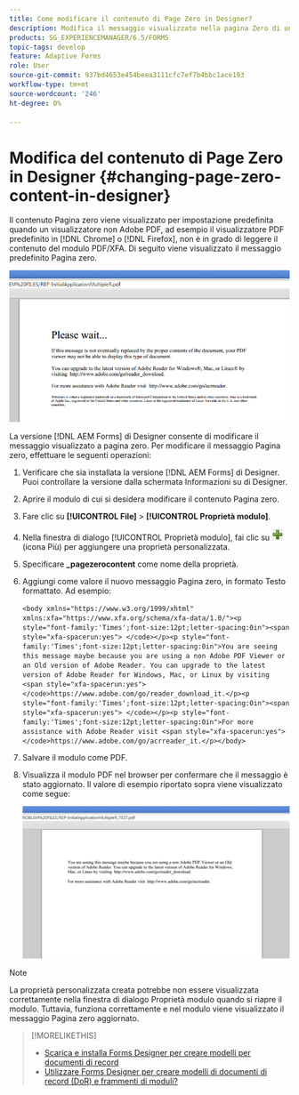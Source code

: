 ```yaml
---
title: Come modificare il contenuto di Page Zero in Designer?
description: Modifica il messaggio visualizzato nella pagina Zero di un PDF XFA per i visualizzatori non Adobe PDF.
products: SG_EXPERIENCEMANAGER/6.5/FORMS
topic-tags: develop
feature: Adaptive Forms
role: User
source-git-commit: 937bd4653e454beea3111cfc7ef7b4bbc1ace193
workflow-type: tm+mt
source-wordcount: '246'
ht-degree: 0%

---
```



# Modifica del contenuto di Page Zero in Designer {#changing-page-zero-content-in-designer}

Il contenuto Pagina zero viene visualizzato per impostazione predefinita quando un visualizzatore non Adobe PDF, ad esempio il visualizzatore PDF predefinito in [!DNL Chrome] o [!DNL Firefox], non è in grado di leggere il contenuto del modulo PDF/XFA. Di seguito viene visualizzato il messaggio predefinito Pagina zero.

![defaultpage0message](assets/defaultpage0message.png)

La versione [!DNL AEM Forms] di Designer consente di modificare il messaggio visualizzato a pagina zero. Per modificare il messaggio Pagina zero, effettuare le seguenti operazioni:

1. Verificare che sia installata la versione [!DNL AEM Forms] di Designer. Puoi controllare la versione dalla schermata Informazioni su di Designer.

1. Aprire il modulo di cui si desidera modificare il contenuto Pagina zero.

1. Fare clic su **[!UICONTROL File]** > **[!UICONTROL Proprietà modulo]**.

1. Nella finestra di dialogo [!UICONTROL Proprietà modulo], fai clic su ![più](assets/plus.png) (icona Più) per aggiungere una proprietà personalizzata.

1. Specificare **_pagezerocontent** come nome della proprietà.
1. Aggiungi come valore il nuovo messaggio Pagina zero, in formato Testo formattato. Ad esempio:


   `<body xmlns="https://www.w3.org/1999/xhtml" xmlns:xfa="https://www.xfa.org/schema/xfa-data/1.0/"><p style="font-family:'Times';font-size:12pt;letter-spacing:0in"><span style="xfa-spacerun:yes"> </code></p><p style="font-family:'Times';font-size:12pt;letter-spacing:0in">You are seeing this message maybe because you are using a non Adobe PDF Viewer or an Old version of Adobe Reader. You can upgrade to the latest version of Adobe Reader for Windows, Mac, or Linux by visiting <span style="xfa-spacerun:yes"> </code>https://www.adobe.com/go/reader_download_it.</p><p style="font-family:'Times';font-size:12pt;letter-spacing:0in"><span style="xfa-spacerun:yes"> </code></p><p style="font-family:'Times';font-size:12pt;letter-spacing:0in">For more assistance with Adobe Reader visit <span style="xfa-spacerun:yes"> </code>https://www.adobe.com/go/acrreader_it.</p></body>`

1. Salvare il modulo come PDF.

1. Visualizza il modulo PDF nel browser per confermare che il messaggio è stato aggiornato. Il valore di esempio riportato sopra viene visualizzato come segue:

   ![changedmessage](assets/changedmessage.png)

>[!NOTE]
>
>La proprietà personalizzata creata potrebbe non essere visualizzata correttamente nella finestra di dialogo Proprietà modulo quando si riapre il modulo. Tuttavia, funziona correttamente e nel modulo viene visualizzato il messaggio Pagina zero aggiornato.

>[!MORELIKETHIS]
>
>* [Scarica e installa Forms Designer per creare modelli per documenti di record](/help/forms/installing-configuring-designer.md)
>* [Utilizzare Forms Designer per creare modelli di documenti di record (DoR) e frammenti di moduli?](/help/forms/use-forms-designer.md)

